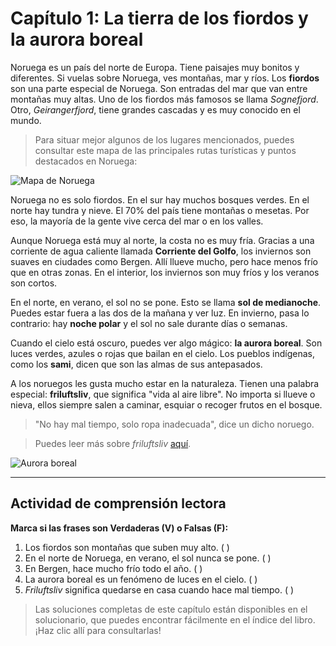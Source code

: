 # Capítulo 1: La tierra de los fiordos y la aurora boreal

Noruega es un país del norte de Europa. Tiene paisajes muy bonitos y diferentes. Si vuelas sobre Noruega, ves montañas, mar y ríos. Los **fiordos** son una parte especial de Noruega. Son entradas del mar que van entre montañas muy altas. Uno de los fiordos más famosos se llama *Sognefjord*. Otro, *Geirangerfjord*, tiene grandes cascadas y es muy conocido en el mundo.

> Para situar mejor algunos de los lugares mencionados, puedes consultar este mapa de las principales rutas turísticas y puntos destacados en Noruega:

![Mapa de Noruega](https://i.postimg.cc/pXPVSH2F/68-nor-2025-map.jpg)

Noruega no es solo fiordos. En el sur hay muchos bosques verdes. En el norte hay tundra y nieve. El 70% del país tiene montañas o mesetas. Por eso, la mayoría de la gente vive cerca del mar o en los valles.

Aunque Noruega está muy al norte, la costa no es muy fría. Gracias a una corriente de agua caliente llamada **Corriente del Golfo**, los inviernos son suaves en ciudades como Bergen. Allí llueve mucho, pero hace menos frío que en otras zonas. En el interior, los inviernos son muy fríos y los veranos son cortos.

En el norte, en verano, el sol no se pone. Esto se llama **sol de medianoche**. Puedes estar fuera a las dos de la mañana y ver luz. En invierno, pasa lo contrario: hay **noche polar** y el sol no sale durante días o semanas.

Cuando el cielo está oscuro, puedes ver algo mágico: **la aurora boreal**. Son luces verdes, azules o rojas que bailan en el cielo. Los pueblos indígenas, como los **sami**, dicen que son las almas de sus antepasados.

A los noruegos les gusta mucho estar en la naturaleza. Tienen una palabra especial: **friluftsliv**, que significa "vida al aire libre". No importa si llueve o nieva, ellos siempre salen a caminar, esquiar o recoger frutos en el bosque.

> "No hay mal tiempo, solo ropa inadecuada", dice un dicho noruego.

> Puedes leer más sobre *friluftsliv* [aquí](https://www.visitnorway.es/que-hacer-en-noruega/al-aire-libre/friluftsliv/).

![Aurora boreal](https://i.postimg.cc/TYkxH57z/snow-mountain-with-aurora-borealis.jpg)

---

## Actividad de comprensión lectora

**Marca si las frases son Verdaderas (V) o Falsas (F):**

1. Los fiordos son montañas que suben muy alto. ( )
2. En el norte de Noruega, en verano, el sol nunca se pone. ( )
3. En Bergen, hace mucho frío todo el año. ( )
4. La aurora boreal es un fenómeno de luces en el cielo. ( )
5. *Friluftsliv* significa quedarse en casa cuando hace mal tiempo. ( )

> Las soluciones completas de este capítulo están disponibles en el solucionario, que puedes encontrar fácilmente en el índice del libro. ¡Haz clic allí para consultarlas!